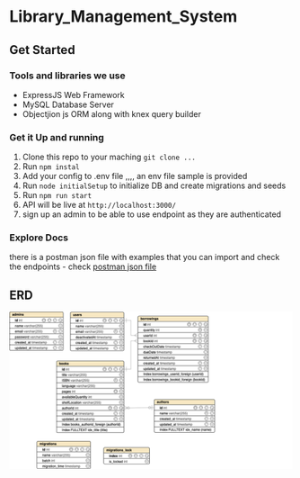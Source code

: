# Library_Management_System


## Get Started




### Tools and libraries we use
 - ExpressJS Web Framework
 - MySQL Database Server
 - Objectjion js ORM along with knex query builder
   


### Get it Up and running
 1. Clone this repo to your maching `git clone ...`
 2. Run `npm instal`
 3. Add your config to .env file ,,,, an env file sample is provided
 4. Run `node initialSetup`   to initialize DB and create migrations and seeds
 5. Run `npm run start`
 6. API will be live at `http://localhost:3000/`
 7. sign up an admin to be able to use endpoint as they are authenticated


### Explore Docs
  there is a postman json file with examples  that you can import and check the endpoints
    - check  [postman json file](Library.postman_collection.json)   

## ERD 
![ERD](https://github.com/fadiashraf/Library_Management_System/blob/main/ERD.png?raw=true)
